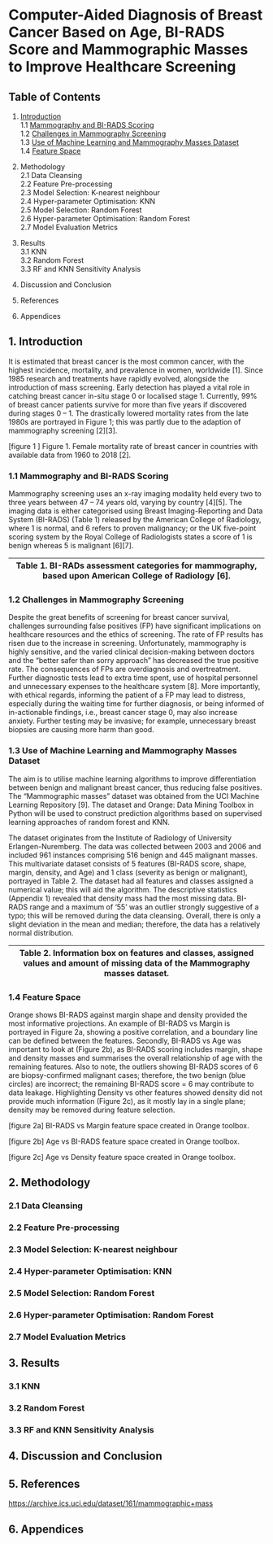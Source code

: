 # Computer-Aided Diagnosis of Breast Cancer Based on Age, BI-RADS Score and Mammographic Masses to Improve Healthcare Screening

## Table of Contents 

1. [Introduction](#1-introduction)   
  1.1 [Mammography and BI-RADS Scoring](#11-mammography-and-bi-rads-scoring)   
  1.2 [Challenges in Mammography Screening](#12-challenges-in-mammography-screening)   
  1.3 [Use of Machine Learning and Mammography Masses Dataset](#13-use-of-machine-learning-and-mammography-masses-dataset)   
  1.4 [Feature Space](#14-feature-space)    

2. Methodology  
  2.1 Data Cleansing   
  2.2 Feature Pre-processing  
  2.3 Model Selection: K-nearest neighbour   
  2.4 Hyper-parameter Optimisation: KNN  
  2.5 Model Selection: Random Forest  
  2.6 Hyper-parameter Optimisation: Random Forest  
  2.7 Model Evaluation Metrics
   
3. Results  
  3.1 KNN  
  3.2 Random Forest  
  3.3 RF and KNN Sensitivity Analysis   

4. Discussion and Conclusion

5. References

6. Appendices




## 1. Introduction 
It is estimated that breast cancer is the most common cancer, with the highest incidence, mortality, and prevalence in women, worldwide [1]. Since 1985 research and treatments have rapidly evolved, alongside the introduction of mass screening. Early detection has played a vital role in catching breast cancer in-situ stage 0 or localised stage 1. Currently, 99% of breast cancer patients survive for more than five years if discovered during stages 0 – 1. The drastically lowered mortality rates from the late 1980s are portrayed in Figure 1; this was partly due to the adaption of mammography screening [2][3].

[figure 1 ] Figure 1. Female mortality rate of breast cancer in countries with available data from 1960 to 2018 [2]. 

### 1.1 Mammography and BI-RADS Scoring
Mammography screening uses an x-ray imaging modality held every two to three years between 47 – 74 years old, varying by country [4][5]. The imaging data is either categorised using Breast Imaging-Reporting and Data System (BI-RADS) (Table 1) released by the American College of Radiology, where 1 is normal, and 6 refers to proven malignancy; or the UK five-point scoring system by the Royal College of Radiologists states a score of 1 is benign whereas 5 is malignant [6][7]. 

| **Table 1.** BI-RADs assessment categories for mammography, based upon American College of Radiology [6]. |
| --- |

### 1.2 Challenges in Mammography Screening
Despite the great benefits of screening for breast cancer survival, challenges surrounding false positives (FP) have significant implications on healthcare resources and the ethics of screening. The rate of FP results has risen due to the increase in screening. Unfortunately, mammography is highly sensitive, and the varied clinical decision-making between doctors and the “better safer than sorry approach” has decreased the true positive rate. 
The consequences of FPs are overdiagnosis and overtreatment. Further diagnostic tests lead to extra time spent, use of hospital personnel and unnecessary expenses to the healthcare system [8]. More importantly, with ethical regards, informing the patient of a FP may lead to distress, especially during the waiting time for further diagnosis, or being informed of in-actionable findings, i.e., breast cancer stage 0, may also increase anxiety. Further testing may be invasive; for example, unnecessary breast biopsies are causing more harm than good.

### 1.3 Use of Machine Learning and Mammography Masses Dataset
The aim is to utilise machine learning algorithms to improve differentiation between benign and malignant breast cancer, thus reducing false positives. The “Mammographic masses” dataset was obtained from the UCI Machine Learning Repository [9]. The dataset and Orange: Data Mining Toolbox in Python will be used to construct prediction algorithms based on supervised learning approaches of random forest and KNN.   

The dataset originates from the Institute of Radiology of University Erlangen-Nuremberg. The data was collected between 2003 and 2006 and included 961 instances comprising 516 benign and 445 malignant masses. This multivariate dataset consists of 5 features (BI-RADS score, shape, margin, density, and Age) and 1 class (severity as benign or malignant), portrayed in Table 2. The dataset had all features and classes assigned a numerical value; this will aid the algorithm. The descriptive statistics (Appendix 1) revealed that density mass had the most missing data. BI-RADS range and a maximum of ‘55’ was an outlier strongly suggestive of a typo; this will be removed during the data cleansing. Overall, there is only a slight deviation in the mean and median; therefore, the data has a relatively normal distribution. 


| **Table 2.** Information box on features and classes, assigned values and amount of missing data of the Mammography masses dataset. |
| --- |




### 1.4 Feature Space
Orange shows BI-RADS against margin shape and density provided the most informative projections. An example of BI-RADS vs Margin is portrayed in Figure 2a, showing a positive correlation, and a boundary line can be defined between the features. Secondly, BI-RADS vs Age was important to look at (Figure 2b), as BI-RADS scoring includes margin, shape and density masses and summarises the overall relationship of age with the remaining features. Also to note, the outliers showing BI-RADS scores of 6 are biopsy-confirmed malignant cases; therefore, the two benign (blue circles) are incorrect; the remaining BI-RADS score = 6 may contribute to data leakage. Highlighting Density vs other features showed density did not provide much information (Figure 2c), as it mostly lay in a single plane; density may be removed during feature selection.

[figure 2a] BI-RADS vs Margin feature space created in Orange toolbox.

[figure 2b] Age vs BI-RADS feature space created in Orange toolbox.

[figure 2c] Age vs Density feature space created in Orange toolbox.


## 2. Methodology

### 2.1 Data Cleansing 

### 2.2 Feature Pre-processing

### 2.3 Model Selection: K-nearest neighbour 

### 2.4 Hyper-parameter Optimisation: KNN

### 2.5 Model Selection: Random Forest

### 2.6 Hyper-parameter Optimisation: Random Forest

### 2.7 Model Evaluation Metrics


## 3. Results

### 3.1 KNN

### 3.2 Random Forest

### 3.3 RF and KNN Sensitivity Analysis 


## 4. Discussion and Conclusion


## 5. References
https://archive.ics.uci.edu/dataset/161/mammographic+mass

## 6. Appendices





